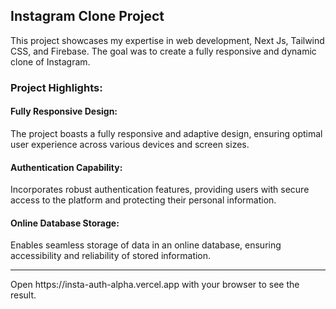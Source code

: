<h2>Instagram Clone Project</h2>
 
This project showcases my expertise in web development, Next Js, Tailwind CSS, and Firebase. The goal was to create a fully responsive and dynamic clone of Instagram.

<h3>Project Highlights:</h3>

<h4>Fully Responsive Design:</h4> The project boasts a fully responsive and adaptive design, ensuring optimal user experience across various devices and screen sizes.
<h4>Authentication Capability:</h4> Incorporates robust authentication features, providing users with secure access to the platform and protecting their personal information.
<h4>Online Database Storage:</h4>  Enables seamless storage of data in an online database, ensuring accessibility and reliability of stored information.

<hr>
Open https://insta-auth-alpha.vercel.app with your browser to see the result.
